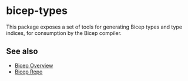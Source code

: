 # bicep-types

This package exposes a set of tools for generating Bicep types and type indices, for consumption by the Bicep compiler.

## See also

- [Bicep Overview](https://learn.microsoft.com/en-us/azure/azure-resource-manager/bicep/overview)
- [Bicep Repo](https://github.com/Azure/bicep)